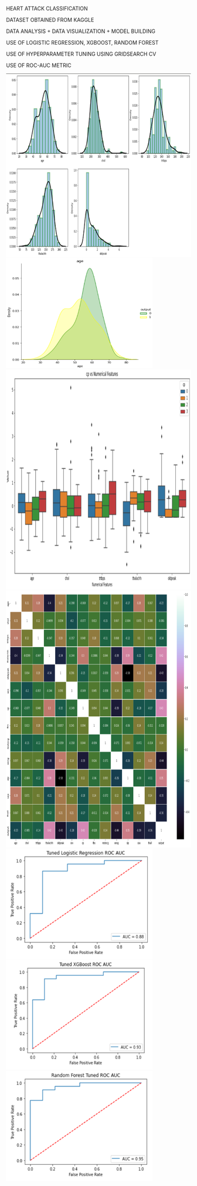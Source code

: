HEART ATTACK CLASSIFICATION

DATASET OBTAINED FROM KAGGLE

DATA ANALYSIS + DATA VISUALIZATION + MODEL BUILDING

USE OF LOGISTIC REGRESSION, XGBOOST, RANDOM FOREST 

USE OF HYPERPARAMETER TUNING USING GRIDSEARCH CV 

USE OF ROC-AUC METRIC

<img src="images/numericDistp.PNG" height=500 width=600>

<img src="images/age.PNG" height=300 width=400>

<img src="images/Capture.PNG" height=600 width=700>

<img src="images/hmap.PNG" height=700 width=800>

<img src="images/lgr.PNG" height=300 width=400>

<img src="images/xgB.PNG" height=300 width=400>

<img src="images/rbf.PNG" height=300 width=400>


